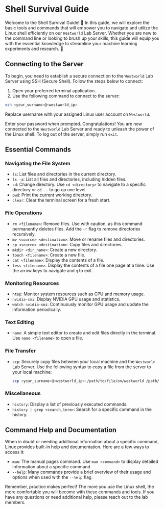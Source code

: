 # Shell Survival Guide

Welcome to the Shell Survival Guide! :shell: In this guide, we will explore the basic tools and commands that will
empower you to navigate and utilize the Linux shell efficiently on our `Westworld` Lab Server. Whether you are new to the
command line or looking to brush up your skills, this guide will equip you with the essential knowledge to streamline
your machine learning experiments and research. :rocket:

## Connecting to the Server

To begin, you need to establish a secure connection to the `Westworld` Lab Server using SSH (Secure Shell). Follow the
steps below to connect:

1. Open your preferred terminal application.
2. Use the following command to connect to the server:

``` bash
ssh <your_surname>@<westworld_ip>
```

Replace username with your assigned Linux user account on `Westworld`.

Enter your password when prompted. Congratulations! You are now connected to the `Westworld` Lab Server and ready to
unleash the power of the Linux shell. 
To log out of the server, simply run `exit`.

## Essential Commands

### Navigating the File System

* `ls`: List files and directories in the current directory.
* `ls -a`: List all files and directories, including hidden files.
* `cd`: Change directory. Use `cd <directory>` to navigate to a specific directory or `cd ..` to go up one level.
* `pwd`: Print the current working directory.
* `clear`: Clear the terminal screen for a fresh start.

### File Operations

* `rm <filename>`: Remove files. Use with caution, as this command permanently deletes files. Add the `-r` flag to
  remove directories recursively.
* `mv <source> <destination>`: Move or rename files and directories.
* `cp <source> <destination>`: Copy files and directories.
* `mkdir <dir_name>`: Create a new directory.
* `touch <filename>`: Create a new file.
* `cat <filename>`: Display the contents of a file.
* `less <filename>`: Display the contents of a file one page at a time. Use the arrow keys to navigate and `q` to exit.

### Monitoring Resources

* `htop`: Monitor system resources such as CPU and memory usage.
* `nvidia-smi`: Display NVIDIA GPU usage and statistics.
* `watch nvidia-smi`: Continuously monitor GPU usage and update the information periodically.

### Text Editing

* `nano`: A simple text editor to create and edit files directly in the terminal. Use `nano <filename>` to open a file.

### File Transfer

* `scp`: Securely copy files between your local machine and the `Westworld` Lab Server. Use the following syntax to copy
  a
  file from the server to your local machine:
  ``` bash
  scp <your_surname>@<westworld_ip>:/path/to/file/on/westworld /path/on/local/machine
  ```

### Miscellaneous

* `history`: Display a list of previously executed commands.
* `history | grep <search_term>`: Search for a specific command in the history.

## Command Help and Documentation

When in doubt or needing additional information about a specific command, Linux provides built-in help and
documentation. Here are a few ways to access it:

* `man`: The manual pages command. Use `man <command>` to display detailed information about a specific command.
* `--help`: Many commands provide a brief overview of their usage and options when used with the `--help` flag.

Remember, practice makes perfect! The more you use the Linux shell, the more comfortable you will become with these
commands and tools. If you have any questions or need additional help, please reach out to the lab members.
